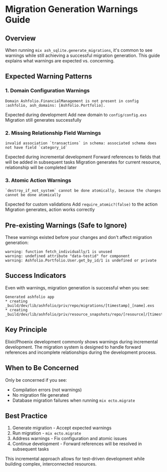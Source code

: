 # Migration Generation Warnings Guide

## Overview

When running `mix ash_sqlite.generate_migrations`, it's common to see warnings while still achieving a successful migration generation. This guide explains what warnings are expected vs. concerning.

## Expected Warning Patterns

### 1. Domain Configuration Warnings

```
Domain Ashfolio.FinancialManagement is not present in config :ashfolio, ash_domains: [Ashfolio.Portfolio].
```

Expected during development
Add new domain to `config/config.exs`
Migration still generates successfully

### 2. Missing Relationship Field Warnings

```
invalid association `transactions` in schema: associated schema does not have field `category_id`
```

Expected during incremental development
Forward references to fields that will be added in subsequent tasks
Migration generates for current resource, relationship will be completed later

### 3. Atomic Action Warnings

```
`destroy_if_not_system` cannot be done atomically, because the changes cannot be done atomically
```

Expected for custom validations
Add `require_atomic?(false)` to the action
Migration generates, action works correctly

## Pre-existing Warnings (Safe to Ignore)

These warnings existed before your changes and don't affect migration generation:

```
warning: function fetch_individually/1 is unused
warning: undefined attribute "data-testid" for component
warning: Ashfolio.Portfolio.User.get_by_id/1 is undefined or private
```

## Success Indicators

Even with warnings, migration generation is successful when you see:

```
Generated ashfolio app
* creating _build/dev/lib/ashfolio/priv/repo/migrations/[timestamp]_[name].exs
* creating _build/dev/lib/ashfolio/priv/resource_snapshots/repo/[resource]/[timestamp].json
```

## Key Principle

Elixir/Phoenix development commonly shows warnings during incremental development. The migration system is designed to handle forward references and incomplete relationships during the development process.

## When to Be Concerned

Only be concerned if you see:

- Compilation errors (not warnings)
- No migration file generated
- Database migration failures when running `mix ecto.migrate`

## Best Practice

1. Generate migration - Accept expected warnings
2. Run migration - `mix ecto.migrate`
3. Address warnings - Fix configuration and atomic issues
4. Continue development - Forward references will be resolved in subsequent tasks

This incremental approach allows for test-driven development while building complex, interconnected resources.
